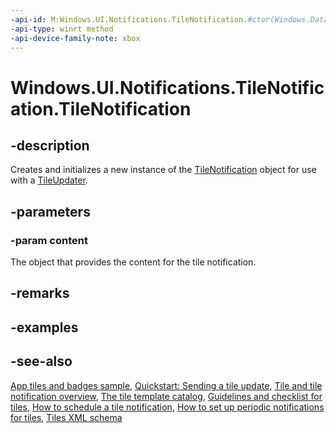 ```yaml
---
-api-id: M:Windows.UI.Notifications.TileNotification.#ctor(Windows.Data.Xml.Dom.XmlDocument)
-api-type: winrt method
-api-device-family-note: xbox
---
```


<!-- Method syntax
public TileNotification(Windows.Data.Xml.Dom.XmlDocument content)
-->

# Windows.UI.Notifications.TileNotification.TileNotification

## -description
Creates and initializes a new instance of the [TileNotification](tilenotification.md) object for use with a [TileUpdater](tileupdater.md).

## -parameters
### -param content
The object that provides the content for the tile notification.

## -remarks

## -examples

## -see-also
[App tiles and badges sample](https://github.com/microsoftarchive/msdn-code-gallery-microsoft/tree/master/Official%20Windows%20Platform%20Sample/Windows%208.1%20Store%20app%20samples/99866-Windows%208.1%20Store%20app%20samples/App%20tiles%20and%20badges%20sample), [Quickstart: Sending a tile update](https://docs.microsoft.com/previous-versions/windows/apps/hh465439(v=win.10)), [Tile and tile notification overview](https://docs.microsoft.com/previous-versions/windows/apps/hh779724(v=win.10)), [The tile template catalog](https://docs.microsoft.com/previous-versions/windows/apps/hh761491(v=win.10)), [Guidelines and checklist for tiles](https://docs.microsoft.com/windows/uwp/controls-and-patterns/tiles-and-notifications-creating-tiles), [How to schedule a tile notification](https://docs.microsoft.com/previous-versions/windows/apps/hh761473(v=win.10)), [How to set up periodic notifications for tiles](https://docs.microsoft.com/previous-versions/windows/apps/hh761476(v=win.10)), [Tiles XML schema](https://docs.microsoft.com/uwp/schemas/tiles/tilesschema/schema-root)
